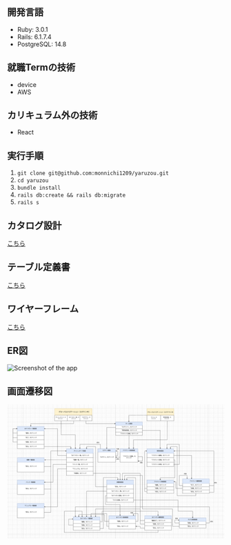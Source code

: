 ## 開発言語
- Ruby: 3.0.1
- Rails: 6.1.7.4
- PostgreSQL: 14.8

## 就職Termの技術
- device
- AWS

## カリキュラム外の技術
- React

## 実行手順
1. `git clone git@github.com:monnichi1209/yaruzou.git`
2. `cd yaruzou`
3. `bundle install`
4. `rails db:create && rails db:migrate`
5. `rails s`

## カタログ設計
[こちら](https://docs.google.com/spreadsheets/d/1lpIbf66wxKKaa8p-a3nXZEwmmiOF8Jwy7QCas7_NVg0/edit?usp=sharing)

## テーブル定義書
[こちら](https://docs.google.com/spreadsheets/d/1SCf8_E1SURhNn0F11v4R3IFxlIDapzrDoAGlCxXTEtk/edit?usp=sharing)

## ワイヤーフレーム
[こちら](https://www.figma.com/file/WGtJMlOkfiq63562fd7hLw/%E3%82%84%E3%82%8B%E3%82%BE%E3%82%A6%EF%BC%88%E3%83%AF%E3%82%A4%E3%83%A4%E3%83%BC%E3%83%95%E3%83%AC%E3%83%BC%E3%83%A0%EF%BC%89?type=design&t=2BFsKNsOYDc5WdTD-6)

## ER図
![Screenshot of the app](/public/ER図.png)


## 画面遷移図
![Screenshot of the app](/public/画面遷移図.png)

